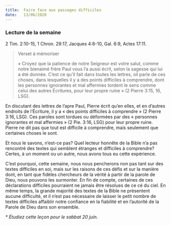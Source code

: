 ```yaml
---
title:  Faire face aux passages difficiles
date:   13/06/2020
---
```


### Lecture de la semaine
2 Tim. 2:10-15, 1 Chron. 29:17, Jacques 4:6-10, Gal. 6:9, Actes 17:11.

> <p>Verset à mémoriser</p>
> « Croyez que la patience de notre Seigneur est votre salut, comme notre bienaimé frère Paul vous l’a aussi écrit, selon la sagesse qui lui a été donnée. C’est ce qu’il fait dans toutes les lettres, oil parle de ces choses, dans lesquelles il y a des points difficiles à comprendre, dont les personnes ignorantes et mal affermies tordent le sens comme celui des autres Écritures, pour leur propre ruine » (2 Pierre 3:15, 16, LSG).

En discutant des lettres de l’apre Paul, Pierre écrit qu’en elles, et en d’autres endroits de l’Écriture, il y a « des points difficiles à comprendre » (2 Pierre 3:16, LSG). Ces paroles sont tordues ou déformées par des « personnes ignorantes et mal affermies » (2 Pie. 3:16, LSG) pour leur propre ruine. Pierre ne dit pas que tout est difficile à comprendre, mais seulement que certaines choses le sont.

Et nous le savons, n’est-ce pas? Quel lecteur honnête de la Bible n’a pas rencontré des textes qui semblent étranges et difficiles à comprendre? Certes, à un moment ou un autre, nous avons tous eu cette expérience.

C’est pourquoi, cette semaine, nous nous pencherons non pas tant sur des textes difficiles en soi, mais sur les raisons de ces défis et sur la manière dont, en tant que fidèles chercheurs de la vérité à partir de la parole de Dieu, nous pouvons les surmonter. En fin de compte, certaines de ces déclarations difficiles pourraient ne jamais être résolues de ce cé du ciel. En même temps, la grande majorité des textes de la Bible ne présentent aucune difficulté, et il n’est pas nécessaire de laisser le petit nombre de textes difficiles affaiblir notre confiance en la fiabilité et en l’autorité de la Parole de Dieu dans son ensemble.

_* Étudiez cette leçon pour le sabbat 20 juin._
